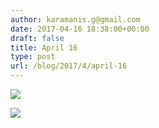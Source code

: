 ```yaml
---
author: karamanis.g@gmail.com
date: 2017-04-16 18:38:00+00:00
draft: false
title: April 16
type: post
url: /blog/2017/4/april-16
---
```




  
   ![](https://images.squarespace-cdn.com/content/v1/4f3f61bae4b063b909445965/1492360740119-WZI4JU1DCJJETFHWX24I/ke17ZwdGBToddI8pDm48kF9aEDQaTpZHfWEO2zppK7Z7gQa3H78H3Y0txjaiv_0fDoOvxcdMmMKkDsyUqMSsMWxHk725yiiHCCLfrh8O1z5QPOohDIaIeljMHgDF5CVlOqpeNLcJ80NK65_fV7S1UX7HUUwySjcPdRBGehEKrDf5zebfiuf9u6oCHzr2lsfYZD7bBzAwq_2wCJyqgJebgg/IMG_0923.jpg?format=original)

  

  
   ![](https://images.squarespace-cdn.com/content/v1/4f3f61bae4b063b909445965/1492360739956-G0BUPZ5FRAFBZXGCMYH9/ke17ZwdGBToddI8pDm48kLSERMgCVymnItqhne5EfYV7gQa3H78H3Y0txjaiv_0fDoOvxcdMmMKkDsyUqMSsMWxHk725yiiHCCLfrh8O1z5QHyNOqBUUEtDDsRWrJLTmMCg6RGY8TrcVSOIk4QoDPnvjthEs8TAhVmYN7i_-QaEW7L_Q40KNxq4S2FLq3V0y/IMG_0926.jpg?format=original)

  


